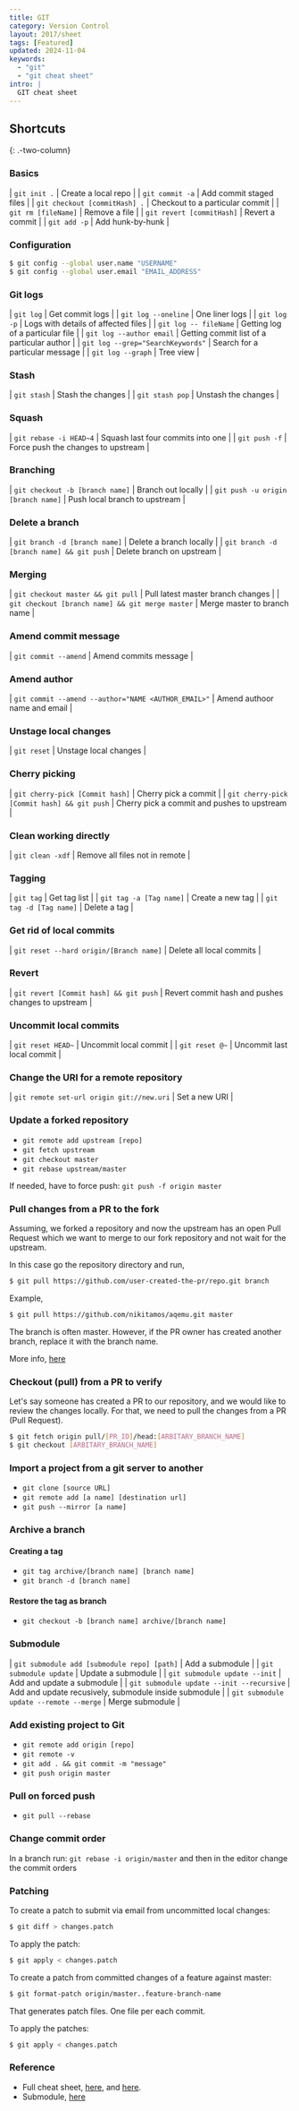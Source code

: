 ```yaml
---
title: GIT
category: Version Control
layout: 2017/sheet
tags: [Featured]
updated: 2024-11-04
keywords:
  - "git"
  - "git cheat sheet"
intro: |
  GIT cheat sheet
---
```


## Shortcuts

{: .-two-column}

### Basics

| `git init .` | Create a local repo |
| `git commit -a` | Add commit staged files |
| `git checkout [commitHash] .` | Checkout to a particular commit |
| `git rm [fileName]` | Remove a file |
| `git revert [commitHash]` | Revert a commit |
| `git add -p` | Add hunk-by-hunk |

### Configuration

```bash
$ git config --global user.name "USERNAME"
$ git config --global user.email "EMAIL_ADDRESS"
```

### Git logs

| `git log` | Get commit logs |
| `git log --oneline` | One liner logs |
| `git log -p` | Logs with details of affected files |
| `git log -- fileName` | Getting log of a particular file |
| `git log --author email` | Getting commit list of a particular author |
| `git log --grep="SearchKeywords"` | Search for a particular message |
| `git log --graph` | Tree view |

### Stash

| `git stash` | Stash the changes |
| `git stash pop` | Unstash the changes |

### Squash

| `git rebase -i HEAD~4` | Squash last four commits into one |
| `git push -f` | Force push the changes to upstream |

### Branching

| `git checkout -b [branch name]` | Branch out locally |
| `git push -u origin [branch name]` | Push local branch to upstream |

### Delete a branch

| `git branch -d [branch name]` | Delete a branch locally |
| `git branch -d [branch name] && git push` | Delete branch on upstream |

### Merging

| `git checkout master && git pull` | Pull latest master branch changes |
| `git checkout [branch name] && git merge master` | Merge master to branch name |

### Amend commit message

| `git commit --amend` | Amend commits message |

### Amend author

| `git commit --amend --author="NAME <AUTHOR_EMAIL>"` | Amend authoor name and email |

### Unstage local changes

| `git reset` | Unstage local changes |

### Cherry picking

| `git cherry-pick [Commit hash]` | Cherry pick a commit |
| `git cherry-pick [Commit hash] && git push` | Cherry pick a commit and pushes to upstream |

### Clean working directly

| `git clean -xdf` | Remove all files not in remote |

### Tagging

| `git tag` | Get tag list |
| `git tag -a [Tag name]` | Create a new tag |
| `git tag -d [Tag name]` | Delete a tag |

### Get rid of local commits

| `git reset --hard origin/[Branch name]` | Delete all local commits |

### Revert

| `git revert [Commit hash] && git push` | Revert commit hash and pushes changes to upstream |

### Uncommit local commits

| `git reset HEAD~` | Uncommit local commit |
| `git reset @~` | Uncommit last local commit |

### Change the URI for a remote repository

| `git remote set-url origin git://new.uri` | Set a new URI |

### Update a forked repository

- `git remote add upstream [repo]`
- `git fetch upstream`
- `git checkout master`
- `git rebase upstream/master`

If needed, have to force push: `git push -f origin master`

### Pull changes from a PR to the fork

Assuming, we forked a repository and now the upstream has an
open Pull Request which we want to merge to our fork repository
and not wait for the upstream.

In this case go the repository directory and run,

```bash
$ git pull https://github.com/user-created-the-pr/repo.git branch
```

Example,

```bash
$ git pull https://github.com/nikitamos/aqemu.git master
```

The branch is often master. However, if the PR owner has created another
branch, replace it with the branch name.

More info, [here](https://stackoverflow.com/questions/6022302/how-to-apply-unmerged-upstream-pull-requests-from-other-forks-into-my-fork)

### Checkout (pull) from a PR to verify

Let's say someone has created a PR to our repository, and we would like to
review the changes locally. For that, we need to pull the changes from
a PR (Pull Request).

```bash
$ git fetch origin pull/[PR_ID]/head:[ARBITARY_BRANCH_NAME]
$ git checkout [ARBITARY_BRANCH_NAME]
```

### Import a project from a git server to another

- `git clone [source URL]`
- `git remote add [a name] [destination url]`
- `git push --mirror [a name]`

### Archive a branch

#### Creating a tag

- `git tag archive/[branch name] [branch name]`
- `git branch -d [branch name]`

#### Restore the tag as branch

- `git checkout -b [branch name] archive/[branch name]`

### Submodule

| `git submodule add [submodule repo] [path]` | Add a submodule |
| `git submodule update` | Update a submodule |
| `git submodule update --init` | Add and update a submodule |
| `git submodule update --init --recursive` | Add and update recusively, submodule inside submodule |
| `git submodule update --remote --merge` | Merge submodule |

### Add existing project to Git

- `git remote add origin [repo]`
- `git remote -v`
- `git add . && git commit -m "message"`
- `git push origin master`

### Pull on forced push

- `git pull --rebase`

### Change commit order

In a branch run: `git rebase -i origin/master` and then in the editor change the commit orders

### Patching

To create a patch to submit via email from uncommitted local changes:

```bash
$ git diff > changes.patch
```

To apply the patch:

```bash
$ git apply < changes.patch
```

To create a patch from committed changes of a feature against master:

```bash
$ git format-patch origin/master..feature-branch-name
```

That generates patch files. One file per each commit.

To apply the patches:

```bash
$ git apply < changes.patch
```

### Reference

- Full cheat sheet, [here](https://github.com/kasramp/cheat-sheet-factory/blob/gh-pages/_docs/pdfs/Git%20Cheat%20sheet.pdf), and [here](https://github.com/kasramp/cheat-sheet-factory/blob/gh-pages/_docs/pdfs/Git%20Cheat%20Sheet%20Linux%20Academy.pdf).
- Submodule, [here](https://gist.github.com/kasramp/9908bfecc173eb6f425062f8acd24dcf)
